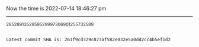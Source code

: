 Now the time is 2022-07-14 18:46:27 pm

---

<small>2852891352959529997306901255732589</small>

```txt

Latest commit SHA is: 261f9cd329c873af582e032e5a0dd2cc4b5ef1d2
```
